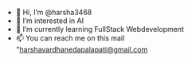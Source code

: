 - 👋 Hi, I’m @harsha3468
- 👀 I’m interested in AI
- 🌱 I’m currently learning FullStack Webdevelopment
- 📫 You can reach me on this mail "harshavardhanedapalapati@gmail.com

<!---
harsha3468/harsha3468 is a ✨ special ✨ repository because its `README.md` (this file) appears on your GitHub profile.
You can click the Preview link to take a look at your changes.
--->
